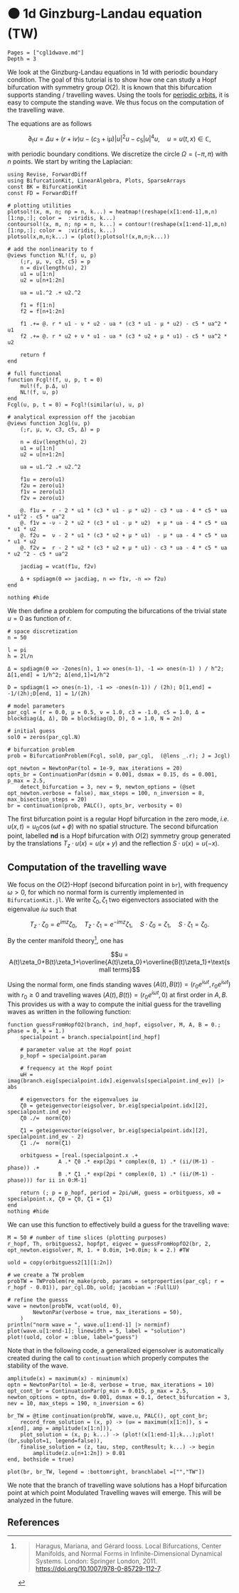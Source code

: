 # 🟤 1d Ginzburg-Landau equation (TW)

```@contents
Pages = ["cgl1dwave.md"]
Depth = 3
```

We look at the Ginzburg-Landau equations in 1d with periodic boundary condition. The goal of this tutorial is to show how one can study a Hopf bifurcation with symmetry group $O(2)$. It is known that this bifurcation supports standing / travelling waves. Using the tools for [periodic orbits](https://bifurcationkit.github.io/BifurcationKitDocs.jl/dev/periodicOrbit/), it is easy to compute the standing wave. We thus focus on the computation of the travelling wave.

The equations are as follows

$$\partial_{t} u=\Delta u+(r+\mathrm{i} v) u-\left(c_{3}+\mathrm{i} \mu\right)|u|^{2} u-c_{5}|u|^{4} u, \quad u=u(t, x) \in \mathbb{C},$$

with periodic boundary conditions. We discretize the circle $\Omega = (-\pi,\pi)$ with $n$ points. We start by writing the Laplacian:

```@example CGL1DWAVE
using Revise, ForwardDiff
using BifurcationKit, LinearAlgebra, Plots, SparseArrays
const BK = BifurcationKit
const FD = ForwardDiff

# plotting utilities
plotsol!(x, m, n; np = n, k...) = heatmap!(reshape(x[1:end-1],m,n)[1:np,:]; color =  :viridis, k...)
contoursol!(x, m, n; np = n, k...) = contour!(reshape(x[1:end-1],m,n)[1:np,:]; color =  :viridis, k...)
plotsol(x,m,n;k...) = (plot();plotsol!(x,m,n;k...))

# add the nonlinearity to f
@views function NL!(f, u, p)
	(;r, μ, ν, c3, c5) = p
	n = div(length(u), 2)
	u1 = u[1:n]
	u2 = u[n+1:2n]

	ua = u1.^2 .+ u2.^2

	f1 = f[1:n]
	f2 = f[n+1:2n]

	f1 .+= @. r * u1 - ν * u2 - ua * (c3 * u1 - μ * u2) - c5 * ua^2 * u1
	f2 .+= @. r * u2 + ν * u1 - ua * (c3 * u2 + μ * u1) - c5 * ua^2 * u2

	return f
end

# full functional
function Fcgl!(f, u, p, t = 0)
	mul!(f, p.Δ, u)
	NL!(f, u, p)
end
Fcgl(u, p, t = 0) = Fcgl!(similar(u), u, p)

# analytical expression off the jacobian
@views function Jcgl(u, p)
	(;r, μ, ν, c3, c5, Δ) = p

	n = div(length(u), 2)
	u1 = u[1:n]
	u2 = u[n+1:2n]

	ua = u1.^2 .+ u2.^2

	f1u = zero(u1)
	f2u = zero(u1)
	f1v = zero(u1)
	f2v = zero(u1)

	@. f1u =  r - 2 * u1 * (c3 * u1 - μ * u2) - c3 * ua - 4 * c5 * ua * u1^2 - c5 * ua^2
	@. f1v = -ν - 2 * u2 * (c3 * u1 - μ * u2)  + μ * ua - 4 * c5 * ua * u1 * u2
	@. f2u =  ν - 2 * u1 * (c3 * u2 + μ * u1)  - μ * ua - 4 * c5 * ua * u1 * u2
	@. f2v =  r - 2 * u2 * (c3 * u2 + μ * u1) - c3 * ua - 4 * c5 * ua * u2 ^2 - c5 * ua^2

	jacdiag = vcat(f1u, f2v)

	Δ + spdiagm(0 => jacdiag, n => f1v, -n => f2u)
end

nothing #hide
```

We then define a problem for computing the bifurcations of the trivial state $u=0$ as function of $r$.

```@example CGL1DWAVE
# space discretization
n = 50

l = pi
h = 2l/n

Δ = spdiagm(0 => -2ones(n), 1 => ones(n-1), -1 => ones(n-1) ) / h^2; Δ[1,end] = 1/h^2; Δ[end,1]=1/h^2

D = spdiagm(1 => ones(n-1), -1 => -ones(n-1)) / (2h); D[1,end] = -1/(2h);D[end, 1] = 1/(2h)

# model parameters
par_cgl = (r = 0.0, μ = 0.5, ν = 1.0, c3 = -1.0, c5 = 1.0, Δ = blockdiag(Δ, Δ), Db = blockdiag(D, D), δ = 1.0, N = 2n)

# initial guess
sol0 = zeros(par_cgl.N)

# bifurcation problem
prob = BifurcationProblem(Fcgl, sol0, par_cgl,  (@lens _.r); J = Jcgl)

opt_newton = NewtonPar(tol = 1e-9, max_iterations = 20)
opts_br = ContinuationPar(dsmin = 0.001, dsmax = 0.15, ds = 0.001, p_max = 2.5,
	detect_bifurcation = 3, nev = 9, newton_options = (@set opt_newton.verbose = false), max_steps = 100, n_inversion = 8, max_bisection_steps = 20)
br = continuation(prob, PALC(), opts_br, verbosity = 0)
```

The first bifurcation point is a regular Hopf bifurcation in the zero mode, *i.e.* $u(x, t) = u_0\cos(\omega t +\phi)$ with no spatial structure. The second bifurcation point, labelled **nd** is a Hopf bifurcation with $O(2)$ symmetry group generated by the translations $T_z\cdot u(x) = u(x+y)$ and the reflection $S\cdot u(x) = u(-x)$.

## Computation of the travelling wave

We focus on the $O(2)$-Hopf (second bifurcation point in `br`), with frequency $\omega>0$, for which no normal form is currently implemented in `BifurcationKit.jl`. We write $\zeta_0,\zeta_1$ two eigenvectors associated with the eigenvalue $i\omega$ such that

$$T_z\cdot\zeta_0 = e^{im z}\zeta_0,\quad T_z\cdot\zeta_1 = e^{-im z}\zeta_1,\quad S\cdot\zeta_0 = \zeta_1,\quad S\cdot\zeta_1 = \zeta_0.$$

By the center manifold theory[^Haragus], one has

$$u = A(t)\zeta_0+B(t)\zeta_1+\overline{A(t)\zeta_0}+\overline{B(t)\zeta_1}+\text{small terms}$$

Using the normal form, one finds standing waves $(A(t),B(t)) = (r_0e^{i\omega t}, r_0e^{i\omega t})$ with $r_0\geq 0$ and travelling waves $(A(t),B(t)) = (r_0e^{i\omega t}, 0)$ at first order in $A,B$. This provides us with a way to compute the initial guess for the travelling waves as written in the following function:

```@example CGL1DWAVE
function guessFromHopfO2(branch, ind_hopf, eigsolver, M, A, B = 0.; phase = 0, k = 1.)
	specialpoint = branch.specialpoint[ind_hopf]

	# parameter value at the Hopf point
	p_hopf = specialpoint.param

	# frequency at the Hopf point
	ωH = imag(branch.eig[specialpoint.idx].eigenvals[specialpoint.ind_ev]) |> abs

	# eigenvectors for the eigenvalues iω
	ζ0 = geteigenvector(eigsolver, br.eig[specialpoint.idx][2], specialpoint.ind_ev)
	ζ0 ./=  norm(ζ0)

	ζ1 = geteigenvector(eigsolver, br.eig[specialpoint.idx][2], specialpoint.ind_ev - 2)
	ζ1 ./=  norm(ζ1)

	orbitguess = [real.(specialpoint.x .+
	 			A .* ζ0 .* exp(2pi * complex(0, 1) .* (ii/(M-1) - phase)) .+
				B .* ζ1 .* exp(2pi * complex(0, 1) .* (ii/(M-1) - phase))) for ii in 0:M-1]

	return (; p = p_hopf, period = 2pi/ωH, guess = orbitguess, x0 = specialpoint.x, ζ0 = ζ0, ζ1 = ζ1)
end
nothing #hide
```

We can use this function to effectively build a guess for the travelling wave:

```@example CGL1DWAVE
M = 50 # number of time slices (plotting purposes)
r_hopf, Th, orbitguess2, hopfpt, eigvec = guessFromHopfO2(br, 2, opt_newton.eigsolver, M, 1. + 0.0im, 1+0.0im; k = 2.) #TW

uold = copy(orbitguess2[1][1:2n])

# we create a TW problem
probTW = TWProblem(re_make(prob, params = setproperties(par_cgl; r = r_hopf - 0.01)), par_cgl.Db, uold; jacobian = :FullLU)

# refine the guesss
wave = newton(probTW, vcat(uold, 0),
		NewtonPar(verbose = true, max_iterations = 50),
	)
println("norm wave = ", wave.u[1:end-1] |> norminf)
plot(wave.u[1:end-1]; linewidth = 5, label = "solution")
plot!(uold, color = :blue, label="guess")
```

Note that in the following code, a generalized eigensolver is automatically created during the call to `continuation` which properly computes the stability of the wave.

```@example CGL1DWAVE
amplitude(x) = maximum(x) - minimum(x)
optn = NewtonPar(tol = 1e-8, verbose = true, max_iterations = 10)
opt_cont_br = ContinuationPar(p_min = 0.015, p_max = 2.5, newton_options = optn, ds= 0.001, dsmax = 0.1, detect_bifurcation = 3, nev = 10, max_steps = 190, n_inversion = 6)

br_TW = @time continuation(probTW, wave.u, PALC(), opt_cont_br;
	record_from_solution = (x, p) -> (u∞ = maximum(x[1:n]), s = x[end], amp = amplitude(x[1:n])),
	plot_solution = (x, p; k...) -> (plot!(x[1:end-1];k...);plot!(br,subplot=1, legend=false)),
	finalise_solution = (z, tau, step, contResult; k...) -> begin
		amplitude(z.u[n+1:2n]) > 0.01
end, bothside = true)

plot(br, br_TW, legend = :bottomright, branchlabel =["","TW"])
```

We note that the branch of travelling wave solutions has a Hopf bifurcation point at which point Modulated Travelling waves will emerge. This will be analyzed in the future.


## References

[^Haragus]:> Haragus, Mariana, and Gérard Iooss. Local Bifurcations, Center Manifolds, and Normal Forms in Infinite-Dimensional Dynamical Systems. London: Springer London, 2011. https://doi.org/10.1007/978-0-85729-112-7.
